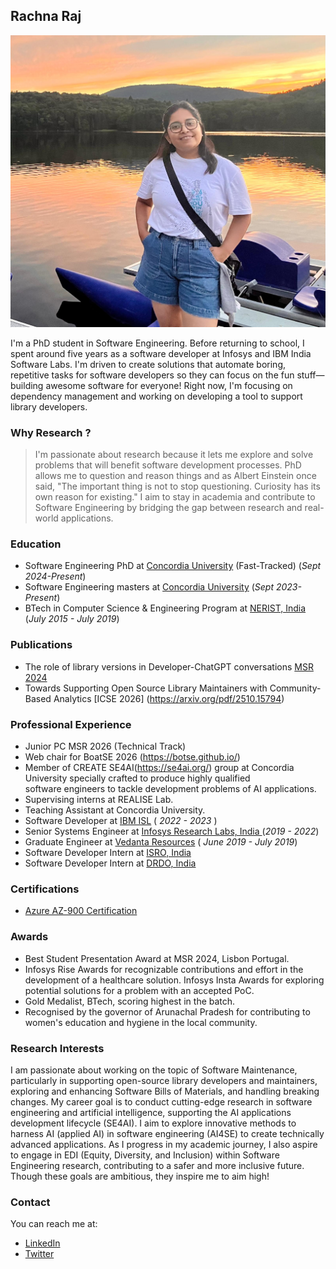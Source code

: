 ## Rachna Raj

![Profile Picture](../../../static/img/RRaj.jpeg)

I'm a PhD student in Software Engineering. Before returning to school, I spent around five years as a software developer at Infosys and IBM India Software Labs. I'm driven to create solutions that automate boring, repetitive tasks for software developers so they can focus on the fun stuff—building awesome software for everyone! Right now, I'm focusing on dependency management and working on developing a tool to support library developers.


### Why Research ?
> I'm passionate about research because it lets me explore and solve problems that will benefit software development processes. PhD allows me to question and reason things and as Albert Einstein once said, "The important thing is not to stop questioning. Curiosity has its own reason for existing." I aim to stay in academia and contribute to Software Engineering by bridging the gap between research and real-world applications.


### Education
- Software Engineering PhD at [Concordia University](https://www.concordia.ca/) (Fast-Tracked) (<em>Sept 2024-Present</em>)
- Software Engineering masters at [Concordia University](https://www.concordia.ca/) (<em>Sept 2023-Present</em>)
- BTech in Computer Science & Engineering Program at [NERIST, India](https://nerist.ac.in/) (<em>July 2015 - July 2019</em>)

### Publications
- The role of library versions in Developer-ChatGPT conversations [MSR 2024](https://dl.acm.org/doi/10.1145/3643991.3645075)
- Towards Supporting Open Source Library Maintainers with Community-Based Analytics [ICSE 2026] (https://arxiv.org/pdf/2510.15794)

### Professional Experience
- Junior PC MSR 2026 (Technical Track)
- Web chair for BoatSE 2026 (https://botse.github.io/)
- Member of CREATE SE4AI(https://se4ai.org/) group at Concordia University specially crafted to produce highly qualified   
 software engineers to tackle development problems of AI applications.
- Supervising interns at REALISE Lab.
- Teaching Assistant at Concordia University.
- Software Developer at [IBM ISL](https://www.ibm.com/in-en/) (<em> 2022 - 2023 </em>)
- Senior Systems Engineer at [Infosys Research Labs, India ](https://www.infosys.com/insights/ai-automation/adaptive-systems.html) (<em>2019 - 2022</em>)
- Graduate Engineer at [Vedanta Resources](https://www.vedantaresources.com/) (<em> June 2019 - July 2019</em>)
- Software Developer Intern at [ISRO, India](https://www.isro.gov.in/NESAC.html) 
- Software Developer Intern at [DRDO, India](https://www.drdo.gov.in/drdo/labs-and-establishments/defence-scientific-information-documentation-centre-desidoc)


### Certifications
- [Azure AZ-900 Certification](https://www.credly.com/badges/329bc7fb-77fb-430b-9e5a-46be95dc7931?source=linked_in_profile)

### Awards
- Best Student Presentation Award at MSR 2024, Lisbon Portugal.
- Infosys Rise Awards for recognizable contributions and effort in the development of a healthcare solution.
  Infosys Insta Awards for exploring potential solutions for a problem with an accepted PoC.
- Gold Medalist, BTech, scoring highest in the batch.
- Recognised by the governor of Arunachal Pradesh for contributing to women's education and hygiene in the local community.

### Research Interests

I am passionate about working on the topic of Software Maintenance, particularly in supporting open-source library developers and maintainers, exploring and enhancing Software Bills of Materials, and handling breaking changes. My career goal is to conduct cutting-edge research in software engineering and artificial intelligence, supporting the AI applications development lifecycle (SE4AI). I aim to explore innovative methods to harness AI (applied AI) in software engineering (AI4SE) to create technically advanced applications. As I progress in my academic journey, I also aspire to engage in EDI (Equity, Diversity, and Inclusion) within Software Engineering research, contributing to a safer and more inclusive future. Though these goals are ambitious, they inspire me to aim high!

### Contact
You can reach me at:
- [LinkedIn](https://www.linkedin.com/in/rachna-raj/)
- [Twitter](https://twitter.com/R_Rachna1508/)



